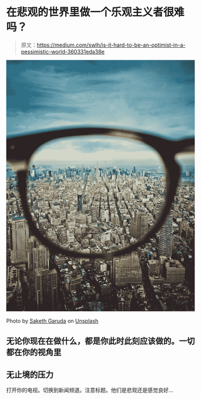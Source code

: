 # 在悲观的世界里做一个乐观主义者很难吗？

> 原文：<https://medium.com/swlh/is-it-hard-to-be-an-optimist-in-a-pessimistic-world-360331eda38e>

![](img/1db397def7b46369e94dad72d6be34d8.png)

Photo by [Saketh Garuda](https://unsplash.com/@sakethgaruda?utm_source=medium&utm_medium=referral) on [Unsplash](https://unsplash.com?utm_source=medium&utm_medium=referral)

## 无论你现在在做什么，都是你此时此刻应该做的。一切都在你的视角里

## 无止境的压力

打开你的电视。切换到新闻频道。注意标题。他们是悲观还是感觉良好…
